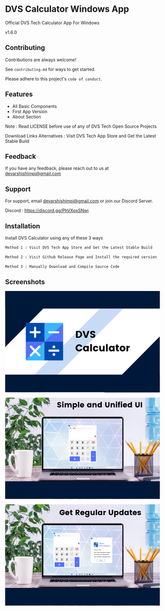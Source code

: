 # DVS Calculator Windows App

Official DVS Tech Calculator App For Windows

v1.6.0

## Contributing

Contributions are always welcome!

See `contributing.md` for ways to get started.

Please adhere to this project's `code of conduct`.


## Features

- All Basic Components
- First App Version
- About Section

Note : Read LICENSE before use of any of DVS Tech Open Source Projects

Download Links Alternatives : Visit DVS Tech App Store and Get the Latest Stable Build

## Feedback

If you have any feedback, please reach out to us at devarshishimpi@gmail.com

## Support

For support, email devarshishimpi@gmail.com or join our Discord Server.

Discord : https://discord.gg/PhVXpxSNwj

## Installation

Install DVS Calculator using any of these 3 ways

```bash
Method 1 : Visit DVS Tech App Store and Get the Latest Stable Build
```

```bash
Method 2 : Visit Github Release Page and Install the required version
```

```bash
Method 3 : Manually Download and Compile Source Code
```
    
## Screenshots

![App Screenshot](1.png)

![App Screenshot](2.png)

![App Screenshot](3.png)

